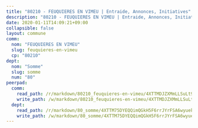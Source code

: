```yaml
---
title: "80210 - FEUQUIERES EN VIMEU | Entraide, Annonces, Initiatives"
description: "80210 - FEUQUIERES EN VIMEU | Entraide, Annonces, Initiatives"
date: 2020-01-11T14:09:21+09:00
collapsible: false
layout: commune
comm:
  nom: "FEUQUIERES EN VIMEU"
  slug: feuquieres-en-vimeu
  cp: "80210"
dept:
  nom: "Somme"
  slug: somme
  num: "80"
peerpad:
  comm:
    read_path: /r/markdown/80210_feuquieres-en-vimeu/4XTTMDJZXMmLLSuLt9tMivqUwfqmFu2txBewBeLPDAw9o1LbP
    write_path: /w/markdown/80210_feuquieres-en-vimeu/4XTTMDJZXMmLLSuLt9tMivqUwfqmFu2txBewBeLPDAw9o1LbP-K3TgToF7BubssiFLt15iZ9Q6Pq61Thsb8nj1rp7W674h5AtuSbofvCANTY6iC2mMd76mbCFGvok94et2UuAY3mesNJqMkMAESkBGKPqcUWU9pLTdrg1h32jD8WhBgArbrVtEYyVP
  dept:
    read_path: /r/markdown/80_somme/4XTTM75DYEQQimQGkH5F6rrJYrFSA6wyuekdgioEx7v45YjSw
    write_path: /w/markdown/80_somme/4XTTM75DYEQQimQGkH5F6rrJYrFSA6wyuekdgioEx7v45YjSw-K3TgTuB1DbUNHuFo9Fhh6JTUriPx8E5izGkmw9RSNTjUtMFPoZhqqp87szE8th3EytWSHGdhUuQUPjam8aJZh1SdH8pL3ibgUbMdNhU17kjAmSa49LMB2GjXvVwDVurE8mgce3XM
---
```


